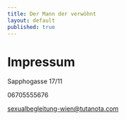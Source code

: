 ```yaml
---
title: Der Mann der verwöhnt
layout: default
published: true
---
```


# Impressum


Sapphogasse 17/11

06705555676

sexualbegleitung-wien@tutanota.com
